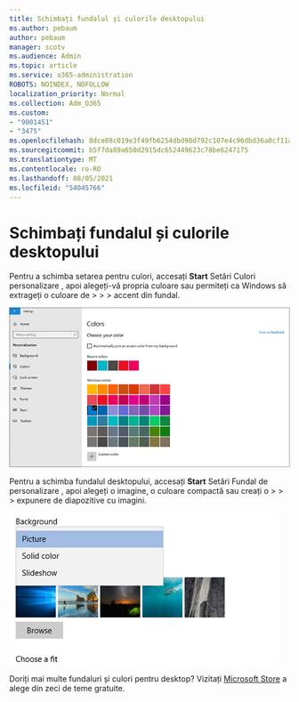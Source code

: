 ```yaml
---
title: Schimbați fundalul și culorile desktopului
ms.author: pebaum
author: pebaum
manager: scotv
ms.audience: Admin
ms.topic: article
ms.service: o365-administration
ROBOTS: NOINDEX, NOFOLLOW
localization_priority: Normal
ms.collection: Adm_O365
ms.custom:
- "9001451"
- "3475"
ms.openlocfilehash: 8dce08c019e3f49fb6254dbd98d792c107e4c96dbd36a0cf11aff70e171e7649
ms.sourcegitcommit: b5f7da89a650d2915dc652449623c78be6247175
ms.translationtype: MT
ms.contentlocale: ro-RO
ms.lasthandoff: 08/05/2021
ms.locfileid: "54045766"
---
```

# <a name="change-your-desktop-background-and-colors"></a>Schimbați fundalul și culorile desktopului

Pentru a schimba setarea pentru culori, accesați **Start** Setări Culori personalizare , apoi alegeți-vă propria culoare sau permiteți ca Windows să extrageți o culoare de  >    >    >  accent din fundal.

![Personalizați culorile în Windows.](media/windows-personalization-colors.png)

Pentru a schimba fundalul desktopului, accesați **Start** Setări Fundal de personalizare , apoi alegeți o imagine, o culoare compactă sau creați o  >    >    >  expunere de diapozitive cu imagini. 

![Schimbați fundalul Windows desktop.](media/windows-desktop-background.png)

Doriți mai multe fundaluri și culori pentru desktop? Vizitați [Microsoft Store](https://www.microsoft.com/store/collections/windowsthemes) a alege din zeci de teme gratuite.

